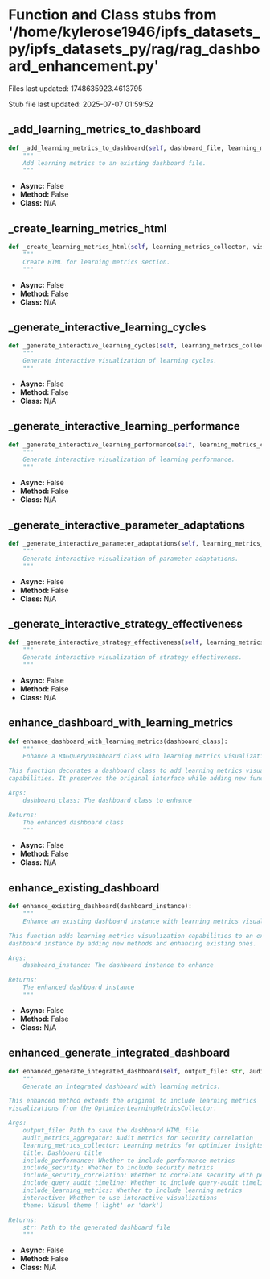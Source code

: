 # Function and Class stubs from '/home/kylerose1946/ipfs_datasets_py/ipfs_datasets_py/rag/rag_dashboard_enhancement.py'

Files last updated: 1748635923.4613795

Stub file last updated: 2025-07-07 01:59:52

## _add_learning_metrics_to_dashboard

```python
def _add_learning_metrics_to_dashboard(self, dashboard_file, learning_metrics_collector, visualization_files, visualization_html, interactive):
    """
    Add learning metrics to an existing dashboard file.
    """
```
* **Async:** False
* **Method:** False
* **Class:** N/A

## _create_learning_metrics_html

```python
def _create_learning_metrics_html(self, learning_metrics_collector, visualization_files, visualization_html, interactive):
    """
    Create HTML for learning metrics section.
    """
```
* **Async:** False
* **Method:** False
* **Class:** N/A

## _generate_interactive_learning_cycles

```python
def _generate_interactive_learning_cycles(self, learning_metrics_collector):
    """
    Generate interactive visualization of learning cycles.
    """
```
* **Async:** False
* **Method:** False
* **Class:** N/A

## _generate_interactive_learning_performance

```python
def _generate_interactive_learning_performance(self, learning_metrics_collector):
    """
    Generate interactive visualization of learning performance.
    """
```
* **Async:** False
* **Method:** False
* **Class:** N/A

## _generate_interactive_parameter_adaptations

```python
def _generate_interactive_parameter_adaptations(self, learning_metrics_collector):
    """
    Generate interactive visualization of parameter adaptations.
    """
```
* **Async:** False
* **Method:** False
* **Class:** N/A

## _generate_interactive_strategy_effectiveness

```python
def _generate_interactive_strategy_effectiveness(self, learning_metrics_collector):
    """
    Generate interactive visualization of strategy effectiveness.
    """
```
* **Async:** False
* **Method:** False
* **Class:** N/A

## enhance_dashboard_with_learning_metrics

```python
def enhance_dashboard_with_learning_metrics(dashboard_class):
    """
    Enhance a RAGQueryDashboard class with learning metrics visualization.

This function decorates a dashboard class to add learning metrics visualization
capabilities. It preserves the original interface while adding new functionality.

Args:
    dashboard_class: The dashboard class to enhance

Returns:
    The enhanced dashboard class
    """
```
* **Async:** False
* **Method:** False
* **Class:** N/A

## enhance_existing_dashboard

```python
def enhance_existing_dashboard(dashboard_instance):
    """
    Enhance an existing dashboard instance with learning metrics visualization.

This function adds learning metrics visualization capabilities to an existing
dashboard instance by adding new methods and enhancing existing ones.

Args:
    dashboard_instance: The dashboard instance to enhance

Returns:
    The enhanced dashboard instance
    """
```
* **Async:** False
* **Method:** False
* **Class:** N/A

## enhanced_generate_integrated_dashboard

```python
def enhanced_generate_integrated_dashboard(self, output_file: str, audit_metrics_aggregator = None, learning_metrics_collector = None, title: str = "Integrated Query Performance & Security Dashboard", include_performance: bool = True, include_security: bool = True, include_security_correlation: bool = True, include_query_audit_timeline: bool = True, include_learning_metrics: bool = True, interactive: bool = True, theme: str = "light") -> str:
    """
    Generate an integrated dashboard with learning metrics.

This enhanced method extends the original to include learning metrics
visualizations from the OptimizerLearningMetricsCollector.

Args:
    output_file: Path to save the dashboard HTML file
    audit_metrics_aggregator: Audit metrics for security correlation
    learning_metrics_collector: Learning metrics for optimizer insights
    title: Dashboard title
    include_performance: Whether to include performance metrics
    include_security: Whether to include security metrics
    include_security_correlation: Whether to correlate security with performance
    include_query_audit_timeline: Whether to include query-audit timeline
    include_learning_metrics: Whether to include learning metrics
    interactive: Whether to use interactive visualizations
    theme: Visual theme ('light' or 'dark')

Returns:
    str: Path to the generated dashboard file
    """
```
* **Async:** False
* **Method:** False
* **Class:** N/A
